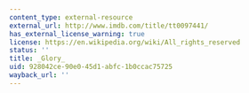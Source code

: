```yaml
---
content_type: external-resource
external_url: http://www.imdb.com/title/tt0097441/
has_external_license_warning: true
license: https://en.wikipedia.org/wiki/All_rights_reserved
status: ''
title: _Glory_
uid: 928042ce-90e0-45d1-abfc-1b0ccac75725
wayback_url: ''
---
```

